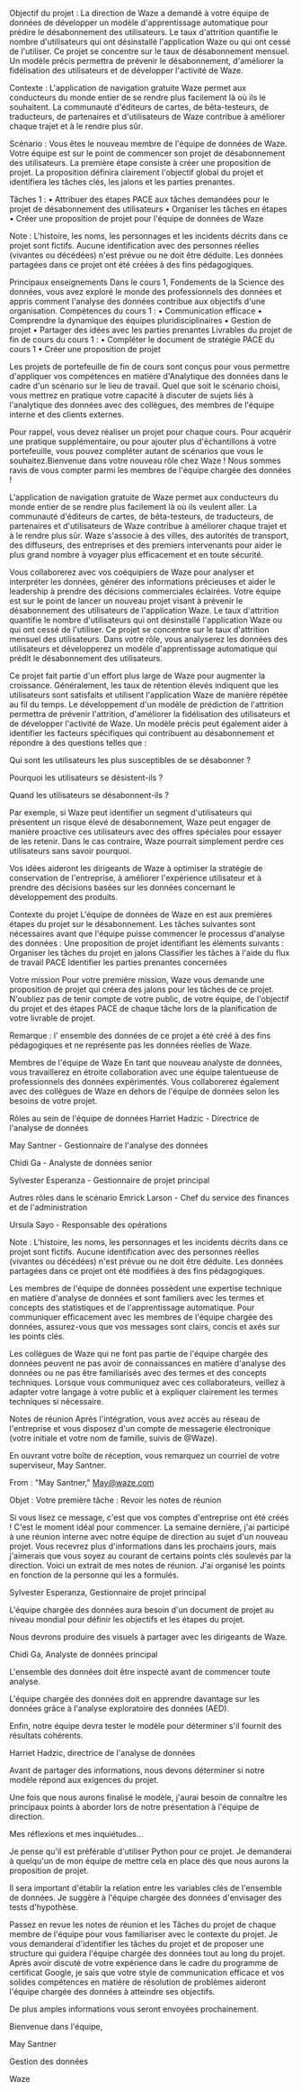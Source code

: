 Objectif du projet :
La direction de Waze a demandé à votre équipe de données de développer un modèle d'apprentissage automatique pour prédire le désabonnement des utilisateurs. Le taux d'attrition quantifie le nombre d'utilisateurs qui ont désinstallé l'application Waze ou qui ont cessé de l'utiliser. Ce projet se concentre sur le taux de désabonnement mensuel. Un modèle précis permettra de prévenir le désabonnement, d'améliorer la fidélisation des utilisateurs et de développer l'activité de Waze.

Contexte :
L'application de navigation gratuite Waze permet aux conducteurs du monde entier de se rendre plus facilement là où ils le souhaitent. La communauté d'éditeurs de cartes, de bêta-testeurs, de traducteurs, de partenaires et d'utilisateurs de Waze contribue à améliorer chaque trajet et à le rendre plus sûr.

Scénario :
Vous êtes le nouveau membre de l'équipe de données de Waze. Votre équipe est sur le point de commencer son projet de désabonnement des utilisateurs. La première étape consiste à créer une proposition de projet. La proposition définira clairement l'objectif global du projet et identifiera les tâches clés, les jalons et les parties prenantes.

Tâches 1 :
•	Attribuer des étapes PACE aux tâches demandées pour le projet de désabonnement des utilisateurs
•	Organiser les tâches en étapes
•	Créer une proposition de projet pour l'équipe de données de Waze

Note : L'histoire, les noms, les personnages et les incidents décrits dans ce projet sont fictifs. Aucune identification avec des personnes réelles (vivantes ou décédées) n'est prévue ou ne doit être déduite. Les données partagées dans ce projet ont été créées à des fins pédagogiques.

Principaux enseignements
Dans le cours 1, Fondements de la Science des données, vous avez exploré le monde des professionnels des données et appris comment l'analyse des données contribue aux objectifs d'une organisation.
Compétences du cours 1 :
•	Communication efficace
•	Comprendre la dynamique des équipes pluridisciplinaires
•	Gestion de projet
•	Partager des idées avec les parties prenantes
Livrables du projet de fin de cours du cours 1 :
•	Compléter le document de stratégie PACE du cours 1
•	Créer une proposition de projet

Les projets de portefeuille de fin de cours sont conçus pour vous permettre d'appliquer vos compétences en matière d'Analytique des données dans le cadre d'un scénario sur le lieu de travail. Quel que soit le scénario choisi, vous mettrez en pratique votre capacité à discuter de sujets liés à l'analytique des données avec des collègues, des membres de l'équipe interne et des clients externes.

Pour rappel, vous devez réaliser un projet pour chaque cours. Pour acquérir une pratique supplémentaire, ou pour ajouter plus d'échantillons à votre portefeuille, vous pouvez compléter autant de scénarios que vous le souhaitez.Bienvenue dans votre nouveau rôle chez Waze ! Nous sommes ravis de vous compter parmi les membres de l'équipe chargée des données !

L'application de navigation gratuite de Waze permet aux conducteurs du monde entier de se rendre plus facilement là où ils veulent aller. La communauté d'éditeurs de cartes, de bêta-testeurs, de traducteurs, de partenaires et d'utilisateurs de Waze contribue à améliorer chaque trajet et à le rendre plus sûr. Waze s'associe à des villes, des autorités de transport, des diffuseurs, des entreprises et des premiers intervenants pour aider le plus grand nombre à voyager plus efficacement et en toute sécurité.

Vous collaborerez avec vos coéquipiers de Waze pour analyser et interpréter les données, générer des informations précieuses et aider le leadership à prendre des décisions commerciales éclairées. Votre équipe est sur le point de lancer un nouveau projet visant à prévenir le désabonnement des utilisateurs de l'application Waze. Le taux d'attrition quantifie le nombre d'utilisateurs qui ont désinstallé l'application Waze ou qui ont cessé de l'utiliser. Ce projet se concentre sur le taux d'attrition mensuel des utilisateurs. Dans votre rôle, vous analyserez les données des utilisateurs et développerez un modèle d'apprentissage automatique qui prédit le désabonnement des utilisateurs.


Ce projet fait partie d'un effort plus large de Waze pour augmenter la croissance. Généralement, les taux de rétention élevés indiquent que les utilisateurs sont satisfaits et utilisent l'application Waze de manière répétée au fil du temps. Le développement d'un modèle de prédiction de l'attrition permettra de prévenir l'attrition, d'améliorer la fidélisation des utilisateurs et de développer l'activité de Waze. Un modèle précis peut également aider à identifier les facteurs spécifiques qui contribuent au désabonnement et répondre à des questions telles que :

Qui sont les utilisateurs les plus susceptibles de se désabonner ?

Pourquoi les utilisateurs se désistent-ils ?

Quand les utilisateurs se désabonnent-ils ?

Par exemple, si Waze peut identifier un segment d'utilisateurs qui présentent un risque élevé de désabonnement, Waze peut engager de manière proactive ces utilisateurs avec des offres spéciales pour essayer de les retenir. Dans le cas contraire, Waze pourrait simplement perdre ces utilisateurs sans savoir pourquoi.

Vos idées aideront les dirigeants de Waze à optimiser la stratégie de conservation de l'entreprise, à améliorer l'expérience utilisateur et à prendre des décisions basées sur les données concernant le développement des produits.

Contexte du projet
L'équipe de données de Waze en est aux premières étapes du projet sur le désabonnement. Les tâches suivantes sont nécessaires avant que l'équipe puisse commencer le processus d'analyse des données :
Une proposition de projet identifiant les éléments suivants :
Organiser les tâches du projet en jalons
Classifier les tâches à l'aide du flux de travail PACE
Identifier les parties prenantes concernées

Votre mission
Pour votre première mission, Waze vous demande une proposition de projet qui créera des jalons pour les tâches de ce projet. N'oubliez pas de tenir compte de votre public, de votre équipe, de l'objectif du projet et des étapes PACE de chaque tâche lors de la planification de votre livrable de projet.

Remarque : l' ensemble des données de ce projet a été créé à des fins pédagogiques et ne représente pas les données réelles de Waze.

Membres de l'équipe de Waze
En tant que nouveau analyste de données, vous travaillerez en étroite collaboration avec une équipe talentueuse de professionnels des données expérimentés. Vous collaborerez également avec des collègues de Waze en dehors de l'équipe de données selon les besoins de votre projet.

Rôles au sein de l'équipe de données
Harriet Hadzic - Directrice de l'analyse de données

May Santner - Gestionnaire de l'analyse des données

Chidi Ga - Analyste de données senior

Sylvester Esperanza - Gestionnaire de projet principal

Autres rôles dans le scénario
Emrick Larson - Chef du service des finances et de l'administration

Ursula Sayo - Responsable des opérations

Note : L'histoire, les noms, les personnages et les incidents décrits dans ce projet sont fictifs. Aucune identification avec des personnes réelles (vivantes ou décédées) n'est prévue ou ne doit être déduite. Les données partagées dans ce projet ont été modifiées à des fins pédagogiques.

Les membres de l'équipe de données possèdent une expertise technique en matière d'analyse de données et sont familiers avec les termes et concepts des statistiques et de l'apprentissage automatique. Pour communiquer efficacement avec les membres de l'équipe chargée des données, assurez-vous que vos messages sont clairs, concis et axés sur les points clés.

Les collègues de Waze qui ne font pas partie de l'équipe chargée des données peuvent ne pas avoir de connaissances en matière d'analyse des données ou ne pas être familiarisés avec des termes et des concepts techniques. Lorsque vous communiquez avec ces collaborateurs, veillez à adapter votre langage à votre public et à expliquer clairement les termes techniques si nécessaire.

Notes de réunion
Après l'intégration, vous avez accès au réseau de l'entreprise et vous disposez d'un compte de messagerie électronique (votre initiale et votre nom de famille, suivis de @Waze).

En ouvrant votre boîte de réception, vous remarquez un courriel de votre superviseur, May Santner.

From : "May Santner," May@waze.com

Objet : Votre première tâche : Revoir les notes de réunion

Si vous lisez ce message, c'est que vos comptes d'entreprise ont été créés ! C'est le moment idéal pour commencer. La semaine dernière, j'ai participé à une réunion interne avec notre équipe de direction au sujet d'un nouveau projet. Vous recevrez plus d'informations dans les prochains jours, mais j'aimerais que vous soyez au courant de certains points clés soulevés par la direction. Voici un extrait de mes notes de réunion. J'ai organisé les points en fonction de la personne qui les a formulés.

Sylvester Esperanza, Gestionnaire de projet principal

L'équipe chargée des données aura besoin d'un document de projet au niveau mondial pour définir les objectifs et les étapes du projet.

Nous devrons produire des visuels à partager avec les dirigeants de Waze.

Chidi Ga, Analyste de données principal

L'ensemble des données doit être inspecté avant de commencer toute analyse.

L'équipe chargée des données doit en apprendre davantage sur les données grâce à l'analyse exploratoire des données (AED).

Enfin, notre équipe devra tester le modèle pour déterminer s'il fournit des résultats cohérents.

Harriet Hadzic, directrice de l'analyse de données

Avant de partager des informations, nous devons déterminer si notre modèle répond aux exigences du projet.

Une fois que nous aurons finalisé le modèle, j'aurai besoin de connaître les principaux points à aborder lors de notre présentation à l'équipe de direction.

Mes réflexions et mes inquiétudes...

Je pense qu'il est préférable d'utiliser Python pour ce projet. Je demanderai à quelqu'un de mon équipe de mettre cela en place dès que nous aurons la proposition de projet.

Il sera important d'établir la relation entre les variables clés de l'ensemble de données. Je suggère à l'équipe chargée des données d'envisager des tests d'hypothèse.

Passez en revue les notes de réunion et les Tâches du projet de chaque membre de l'équipe pour vous familiariser avec le contexte du projet. Je vous demanderai d'identifier les tâches du projet et de proposer une structure qui guidera l'équipe chargée des données tout au long du projet. Après avoir discuté de votre expérience dans le cadre du programme de certificat Google, je sais que votre style de communication efficace et vos solides compétences en matière de résolution de problèmes aideront l'équipe chargée des données à atteindre ses objectifs.

De plus amples informations vous seront envoyées prochainement.

Bienvenue dans l'équipe,

May Santner

Gestion des données

Waze

